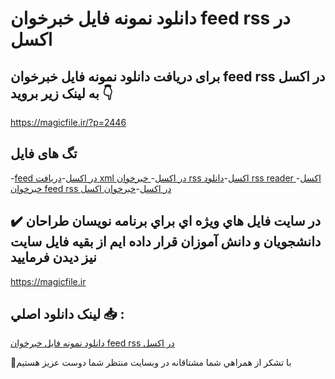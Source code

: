# دانلود نمونه فایل خبرخوان feed rss در اکسل

## برای دریافت دانلود نمونه فایل خبرخوان feed rss در اکسل به لینک زیر بروید 👇

https://magicfile.ir/?p=2446

## تگ های فایل

-[feed در اکسل](https://magicfile.ir/product/%d9%86%d9%85%d9%88%d9%86%d9%87-%d9%81%d8%a7%db%8c%d9%84-%d8%ae%d8%a8%d8%b1%d8%ae%d9%88%d8%a7%d9%86-feed-rss-%d8%af%d8%b1-%d8%a7%da%a9%d8%b3%d9%84/)-[دریافت xml در اکسل](https://magicfile.ir/product/%d9%86%d9%85%d9%88%d9%86%d9%87-%d9%81%d8%a7%db%8c%d9%84-%d8%ae%d8%a8%d8%b1%d8%ae%d9%88%d8%a7%d9%86-feed-rss-%d8%af%d8%b1-%d8%a7%da%a9%d8%b3%d9%84/)-[ خبرخوان rss اکسل](https://magicfile.ir/product/%d9%86%d9%85%d9%88%d9%86%d9%87-%d9%81%d8%a7%db%8c%d9%84-%d8%ae%d8%a8%d8%b1%d8%ae%d9%88%d8%a7%d9%86-feed-rss-%d8%af%d8%b1-%d8%a7%da%a9%d8%b3%d9%84/)-[دانلود rss reader اکسل](https://magicfile.ir/product/%d9%86%d9%85%d9%88%d9%86%d9%87-%d9%81%d8%a7%db%8c%d9%84-%d8%ae%d8%a8%d8%b1%d8%ae%d9%88%d8%a7%d9%86-feed-rss-%d8%af%d8%b1-%d8%a7%da%a9%d8%b3%d9%84/)-[ خبرخوان feed rss در اکسل](https://magicfile.ir/product/%d9%86%d9%85%d9%88%d9%86%d9%87-%d9%81%d8%a7%db%8c%d9%84-%d8%ae%d8%a8%d8%b1%d8%ae%d9%88%d8%a7%d9%86-feed-rss-%d8%af%d8%b1-%d8%a7%da%a9%d8%b3%d9%84/)-[خبرخوان اکسل](https://magicfile.ir/product/%d9%86%d9%85%d9%88%d9%86%d9%87-%d9%81%d8%a7%db%8c%d9%84-%d8%ae%d8%a8%d8%b1%d8%ae%d9%88%d8%a7%d9%86-feed-rss-%d8%af%d8%b1-%d8%a7%da%a9%d8%b3%d9%84/)

## ✔️ در سايت فايل هاي ويژه اي براي برنامه نويسان طراحان دانشجويان و دانش آموزان قرار داده ايم از بقيه فايل سايت نيز ديدن فرماييد

https://magicfile.ir


## لينک دانلود اصلي 📥 :

[دانلود نمونه فایل خبرخوان feed rss در اکسل](https://magicfile.ir/product/%d9%86%d9%85%d9%88%d9%86%d9%87-%d9%81%d8%a7%db%8c%d9%84-%d8%ae%d8%a8%d8%b1%d8%ae%d9%88%d8%a7%d9%86-feed-rss-%d8%af%d8%b1-%d8%a7%da%a9%d8%b3%d9%84/) 


🙏با تشکر از همراهي شما مشتاقانه در وبسایت منتظر شما دوست عزیز هستیم


